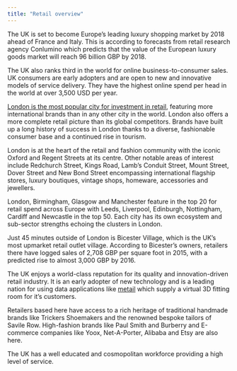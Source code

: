 ```yaml
---
title: "Retail overview"
---
```


The UK is set to become Europe’s leading luxury shopping market by 2018 ahead of France and Italy. This is according to forecasts from retail research agency Conlumino which predicts that the value of the European luxury goods market will reach 96 billion GBP by 2018.  

The UK also ranks third in the world for online business-to-consumer sales. UK consumers are early adopters and are open to new and innovative models of service delivery. They have the highest online spend per head in the world at over 3,500 USD per year.

[London is the most popular city for investment in retail](http://www.jll.com/services/industries/retail/destination-retail), featuring more international brands than in any other city in the world.  London also offers a more complete retail picture than its global competitors. Brands have built up a long history of success in London thanks to a diverse, fashionable consumer base and a continued rise in tourism.

London is at the heart of the retail and fashion community with the iconic Oxford and Regent Streets at its centre.  Other notable areas of interest include Redchurch Street, Kings Road, Lamb’s Conduit Street, Mount Street, Dover Street and New Bond Street encompassing international flagship stores, luxury boutiques, vintage shops, homeware, accessories and jewellers.

London, Birmingham, Glasgow and Manchester feature in the top 20 for retail spend across Europe with Leeds, Liverpool, Edinburgh, Nottingham, Cardiff and Newcastle in the top 50. Each city has its own ecosystem and sub-sector strengths echoing the clusters in London.

Just 45 minutes outside of London is Bicester Village, which is the UK’s most upmarket retail outlet village. According to Bicester’s owners, retailers there have logged sales of 2,708 GBP per square foot in 2015, with a predicted rise to almost 3,000 GBP by 2016.
 
The UK enjoys a world-class reputation for its quality and innovation-driven retail industry.  It is an early adopter of new technology and is a leading nation for using data applications like [metail](http://www.metail.com/) which supply a virtual 3D fitting room for it’s customers.
 
Retailers based here have access to a rich heritage of traditional handmade brands like Trickers Shoemakers and the renowned bespoke tailors of Savile Row.  High-fashion brands like Paul Smith and Burberry and E-commerce companies like Yoox, Net-A-Porter, Alibaba and Etsy are also here.

The UK has a well educated and cosmopolitan workforce providing a high level of service. 
